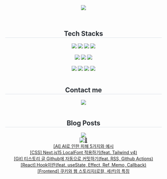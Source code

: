 
<div align="center">
  <!-- Welcome -->
  <img src="https://capsule-render.vercel.app/api?type=rounded&color=gradient&height=180&text=Hello%20I'm%20Emma&animation=fadeIn&fontColor=ffffff&fontSize=70" />
</div>
<br>
<br>

<div align="center">
  <h2 style="border-bottom: 1px solid #d8dee4; color: #282d33;">
    Tech Stacks
  </h2>
  <div style="margin: 0 auto; text-align: center;" align="center">
    <img src="https://img.shields.io/badge/Javascript-F7DF1E?style=for-the-badge&logo=Javascript&logoColor=white">
    <img src="https://img.shields.io/badge/React-61DAFB?style=for-the-badge&logo=React&logoColor=white">
    <img src="https://img.shields.io/badge/Next.js-000000?style=for-the-badge&logo=Next.js&logoColor=white">
    <img src="https://img.shields.io/badge/typescript-%233178C6.svg?&style=for-the-badge&logo=typescript&logoColor=white" />
    <!-- <img src="https://img.shields.io/badge/HTML5-E34F26?style=for-the-badge&logo=HTML5&logoColor=white"> -->
    <!-- <img src="https://img.shields.io/badge/CSS3-1572B6?style=for-the-badge&logo=CSS3&logoColor=white"> -->
    <br>
    <br>
    <img src="https://img.shields.io/badge/tailwind%20css-%2338B2AC.svg?&style=for-the-badge&logo=tailwind%20css&logoColor=white" />
    <img src="https://img.shields.io/badge/Prettier-F7B93E?style=for-the-badge&logo=Prettier&logoColor=white">
    <img src="https://img.shields.io/badge/Eslint-4B32C3?style=for-the-badge&logo=Eslint&logoColor=white">
    <br>
    <br>
    <img src="https://img.shields.io/badge/C-A8B9CC?style=for-the-badge&logo=C&logoColor=white">
    <img src="https://img.shields.io/badge/Java-007396?style=for-the-badge&logo=Java&logoColor=white">
    <img src="https://img.shields.io/badge/Python-3776AB?style=for-the-badge&logo=Python&logoColor=white">
    <img src="https://img.shields.io/badge/Firebase-FFCA28?style=for-the-badge&logo=Firebase&logoColor=white">
    <br>
  </div>
</div>
<br>

<div align="center">
  <h2 style="border-bottom: 1px solid #d8dee4; color: #282d33;">
    Contact me
  </h2>
  <div align="center">
    <a href="mailto:ojm5155@gmail.com">
      <img src="https://img.shields.io/badge/Gmail-EA4335?style=for-the-badge&logo=Gmail&logoColor=white&link=mailto:ojm5155@gmail.com">
    </a>
  </div>
</div>
<br>

<div align="center">
  <h2 style="border-bottom: 1px solid #d8dee4; color: #282d33;">
    Blog Posts
  </h2>
  <div align="center">
    <a href="https://dev-district.tistory.com">
      <img src="https://img.shields.io/badge/Tistory-000000?style=for-the-badge&logo=Tistory&logoColor=white&link=https://dev-district.tistory.com">
    </a>
  </div>
  <div align="center">
    <!-- Visitors -->
    <a href="https://myhits.vercel.app">
      <img src="https://myhits.vercel.app/api/hit/https%3A%2F%2Fgithub.com%2Fojm51?color=gray&label=👀&size=small" alt="👀" />
    </a>
  </div>
</div>

<!-- <div align="center">
  <h2 style="border-bottom: 1px solid #d8dee4; color: #282d33;">
    Stats
  </h2>
  <div align="center">
    <img src="https://github-readme-stats.vercel.app/api?username=ojm51&custom_title=ojm51's Github Stat&bg_color=180,000000,&title_color=000000&text_color=000000" />
    <img src="https://github-readme-stats.vercel.app/api/top-langs/?username=ojm51&layout=compact&bg_color=180,000000,&title_color=000000&text_color=000000" />
  </div>
</div>
<br>
<br> -->
<div align="center">
<a href="https://dev-district.tistory.com/88">[AI] AI로 인한 피해 5가지와 예시</a><br>
<a href="https://dev-district.tistory.com/87">[CSS] Next.js15 LocalFont 적용하기(feat. Tailwind v4)</a><br>
<a href="https://dev-district.tistory.com/86">[Git] 티스토리 글 Github에 자동으로 커밋하기(feat. RSS, Github Actions)</a><br>
<a href="https://dev-district.tistory.com/83">[React] Hook이란(feat. useState, Effect, Ref, Memo, Callback)</a><br>
<a href="https://dev-district.tistory.com/82">[Frontend] 쿠키와 웹 스토리지(로컬, 세션)의 특징</a><br>
</div>
